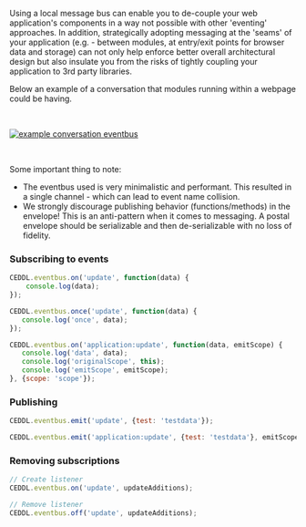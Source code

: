 Using a local message bus can enable you to de-couple your web application's components in a way not possible with other 'eventing' approaches. In addition, strategically adopting messaging at the 'seams' of your application (e.g. - between modules, at entry/exit points for browser data and storage) can not only help enforce better overall architectural design but also insulate you from the risks of tightly coupling your application to 3rd party libraries.

Below an example of a conversation that modules running within a webpage could be having.

<br />
<p><a href="/img/docs/eventbus-conversation.png" target="_blank"><img id="example_conversation" src="/img/docs/eventbus-conversation.png" alt="example conversation eventbus"></a></p>
<br />

Some important thing to note:

* The eventbus used is very minimalistic and performant. This resulted in a single channel - which can lead to event name collision.
* We strongly discourage publishing behavior (functions/methods) in the envelope! This is an anti-pattern when it comes to messaging. A postal envelope should be serializable and then de-serializable with no loss of fidelity.

### Subscribing to events
```js
CEDDL.eventbus.on('update', function(data) {
    console.log(data);
});

CEDDL.eventbus.once('update', function(data) {
   console.log('once', data);
});

CEDDL.eventbus.on('application:update', function(data, emitScope) {
   console.log('data', data);
   console.log('originalScope', this);
   console.log('emitScope', emitScope);
}, {scope: 'scope'});
```

### Publishing
```js
CEDDL.eventbus.emit('update', {test: 'testdata'});

CEDDL.eventbus.emit('application:update', {test: 'testdata'}, emitScope);
```

### Removing subscriptions
```js
// Create listener
CEDDL.eventbus.on('update', updateAdditions);

// Remove listener
CEDDL.eventbus.off('update', updateAdditions);
```
